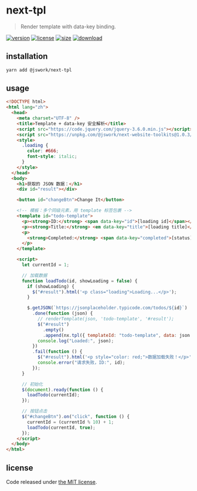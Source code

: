 # next-tpl
> Render template with data-key binding.

[![version][version-image]][version-url]
[![license][license-image]][license-url]
[![size][size-image]][size-url]
[![download][download-image]][download-url]

## installation
```bash
yarn add @jswork/next-tpl
```

## usage
```html
<!DOCTYPE html>
<html lang="zh">
  <head>
    <meta charset="UTF-8" />
    <title>Template + data-key 安全解析</title>
    <script src="https://code.jquery.com/jquery-3.6.0.min.js"></script>
    <script src="https://unpkg.com/@jswork/next-website-toolkits@1.0.3/dist/index.min.js"></script>
    <style>
      .loading {
        color: #666;
        font-style: italic;
      }
    </style>
  </head>
  <body>
    <h1>获取的 JSON 数据：</h1>
    <div id="result"></div>

    <button id="changeBtn">Change It</button>

    <!-- 模板：多个同级元素，用 template 标签包裹 -->
    <template id="todo-template">
      <p><strong>ID:</strong> <span data-key="id">[loading id]</span></p>
      <p><strong>Title:</strong> <em data-key="title">[loading title]</em></p>
      <p>
        <strong>Completed:</strong> <span data-key="completed">[status]</span>
      </p>
    </template>

    <script>
      let currentId = 1;

      // 加载数据
      function loadTodo(id, showLoading = false) {
        if (showLoading) {
          $("#result").html('<p class="loading">Loading...</p>');
        }

        $.getJSON(`https://jsonplaceholder.typicode.com/todos/${id}`)
          .done(function (json) {
            // renderTemplate(json, 'todo-template', '#result');
            $("#result")
              .empty()
              .append(nx.tpl({ templateId: "todo-template", data: json }));
            console.log("Loaded:", json);
          })
          .fail(function () {
            $("#result").html('<p style="color: red;">数据加载失败！</p>');
            console.error("请求失败，ID:", id);
          });
      }

      // 初始化
      $(document).ready(function () {
        loadTodo(currentId);
      });

      // 按钮点击
      $("#changeBtn").on("click", function () {
        currentId = (currentId % 10) + 1;
        loadTodo(currentId, true);
      });
    </script>
  </body>
</html>
```

## license
Code released under [the MIT license](https://github.com/afeiship/next-tpl/blob/master/LICENSE.txt).

[version-image]: https://img.shields.io/npm/v/@jswork/next-tpl
[version-url]: https://npmjs.org/package/@jswork/next-tpl

[license-image]: https://img.shields.io/npm/l/@jswork/next-tpl
[license-url]: https://github.com/afeiship/next-tpl/blob/master/LICENSE.txt

[size-image]: https://img.shields.io/bundlephobia/minzip/@jswork/next-tpl
[size-url]: https://github.com/afeiship/next-tpl/blob/master/dist/next-tpl.min.js

[download-image]: https://img.shields.io/npm/dm/@jswork/next-tpl
[download-url]: https://www.npmjs.com/package/@jswork/next-tpl
